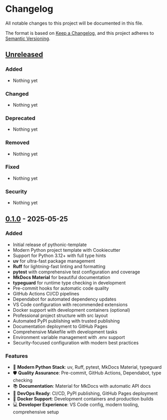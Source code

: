 # Changelog

All notable changes to this project will be documented in this file.

The format is based on [Keep a Changelog](https://keepachangelog.com/en/1.0.0/),
and this project adheres to [Semantic Versioning](https://semver.org/spec/v2.0.0.html).

## [Unreleased]

### Added
- Nothing yet

### Changed
- Nothing yet

### Deprecated
- Nothing yet

### Removed
- Nothing yet

### Fixed
- Nothing yet

### Security
- Nothing yet

## [0.1.0] - 2025-05-25

### Added
- Initial release of pythonic-template
- Modern Python project template with Cookiecutter
- Support for Python 3.12+ with full type hints
- **uv** for ultra-fast package management
- **Ruff** for lightning-fast linting and formatting
- **pytest** with comprehensive test configuration and coverage
- **MkDocs Material** for beautiful documentation
- **typeguard** for runtime type checking in development
- Pre-commit hooks for automatic code quality
- GitHub Actions CI/CD pipelines
- Dependabot for automated dependency updates
- VS Code configuration with recommended extensions
- Docker support with development containers (optional)
- Professional project structure with src layout
- Automated PyPI publishing with trusted publishing
- Documentation deployment to GitHub Pages
- Comprehensive Makefile with development tasks
- Environment variable management with .env support
- Security-focused configuration with modern best practices

### Features
- 🚀 **Modern Python Stack**: uv, Ruff, pytest, MkDocs Material, typeguard
- 🛡️ **Quality Assurance**: Pre-commit, GitHub Actions, Dependabot, type checking
- 📚 **Documentation**: Material for MkDocs with automatic API docs
- 🔧 **DevOps Ready**: CI/CD, PyPI publishing, GitHub Pages deployment
- 🐳 **Docker Support**: Development containers and production builds
- 💻 **Developer Experience**: VS Code config, modern tooling, comprehensive setup

[Unreleased]: https://github.com/adamamer20/pythonic-template/compare/v0.1.0...HEAD
[0.1.0]: https://github.com/adamamer20/pythonic-template/releases/tag/v0.1.0
